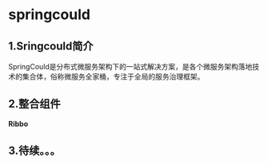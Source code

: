 # springcould
## 1.Sringcould简介
SpringCould是分布式微服务架构下的一站式解决方案，是各个微服务架构落地技术的集合体，俗称微服务全家桶，专注于全局的服务治理框架。
## 2.整合组件
**Ribbo**
## 3.待续。。。
